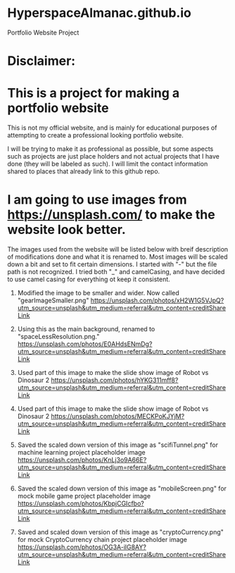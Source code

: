 # HyperspaceAlmanac.github.io
Portfolio Website Project

# Disclaimer:
# This is a project for making a portfolio website
This is not my official website, and is mainly for educational purposes of attempting to create
a professional looking portfolio website.

I will be trying to make it as professional as possible, but some aspects such as projects are
just place holders and not actual projects that I have done (they will be labeled as such).
I will limit the contact information shared to places that already link to this github repo.

# I am going to use images from https://unsplash.com/ to make the website look better.
The images used from the website will be listed below with breif description of modifications done and what it is renamed to.
Most images will be scaled down a bit and set to fit certain dimensions.
I started with "-" but the file path is not recognized. I tried both "_" and camelCasing, and have decided to use
camel casing for everything ot keep it consistent.

1. Modified the image to be smaller and wider. Now called "gearImageSmaller.png"
https://unsplash.com/photos/xH2W1G5VJpQ?utm_source=unsplash&utm_medium=referral&utm_content=creditShareLink

2. Using this as the main background, renamed to "spaceLessResolution.png."
https://unsplash.com/photos/E0AHdsENmDg?utm_source=unsplash&utm_medium=referral&utm_content=creditShareLink

3. Used part of this image to make the slide show image of Robot vs Dinosaur 2
https://unsplash.com/photos/hYKG311mff8?utm_source=unsplash&utm_medium=referral&utm_content=creditShareLink

4. Used part of this image to make the slide show image of Robot vs Dinosaur 2
https://unsplash.com/photos/MECKPoKJYjM?utm_source=unsplash&utm_medium=referral&utm_content=creditShareLink

5. Saved the scaled down version of this image as "scifiTunnel.png" for machine learning project placeholder image
https://unsplash.com/photos/KnLj3o9A66E?utm_source=unsplash&utm_medium=referral&utm_content=creditShareLink

6. Saved the scaled down version of this image as "mobileScreen.png" for mock mobile game project placeholder image
https://unsplash.com/photos/KbpjCGIcfbo?utm_source=unsplash&utm_medium=referral&utm_content=creditShareLink

7. Saved and scaled down version of this image as "cryptoCurrency.png" for mock CryptoCurrency chain project placeholder image
https://unsplash.com/photos/OG3A-ilG8AY?utm_source=unsplash&utm_medium=referral&utm_content=creditShareLink
